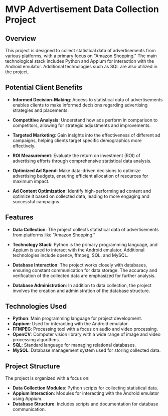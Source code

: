 # MVP Advertisement Data Collection Project

## Overview

This project is designed to collect statistical data of advertisements from various platforms, with a primary focus on "Amazon Shopping." The main technological stack includes Python and Appium for interaction with the Android emulator. Additional technologies such as SQL are also utilized in the project.

## Potential Client Benefits

- **Informed Decision-Making**: Access to statistical data of advertisements enables clients to make informed decisions regarding advertising strategies and placements.

- **Competitive Analysis**: Understand how ads perform in comparison to competitors, allowing for strategic adjustments and improvements.

- **Targeted Marketing**: Gain insights into the effectiveness of different ad campaigns, helping clients target specific demographics more effectively.

- **ROI Measurement**: Evaluate the return on investment (ROI) of advertising efforts through comprehensive statistical data analysis.

- **Optimized Ad Spend**: Make data-driven decisions to optimize advertising budgets, ensuring efficient allocation of resources for maximum impact.

- **Ad Content Optimization**: Identify high-performing ad content and optimize it based on collected data, leading to more engaging and successful campaigns.

## Features

- **Data Collection**: The project collects statistical data of advertisements from platforms like "Amazon Shopping."

- **Technology Stack**: Python is the primary programming language, and Appium is used to interact with the Android emulator. Additional technologies include opencv, ffmpeg, SQL, and MySQL.

- **Database Interaction**: The project works closely with databases, ensuring constant communication for data storage. The accuracy and verification of the collected data are emphasized for further analysis.

- **Database Administration**: In addition to data collection, the project involves the creation and administration of the database structure.

## Technologies Used

- **Python**: Main programming language for project development.
- **Appium**: Used for interacting with the Android emulator.
- **FFMPEG**: Processing tool with a focus on audio and video processing.
- **OpenCV**: Computer vision library with a wide range of image and video processing algorithms.
- **SQL**: Standard language for managing relational databases.
- **MySQL**: Database management system used for storing collected data.

## Project Structure

The project is organized with a focus on:

- **Data Collection Modules**: Python scripts for collecting statistical data.
- **Appium Interaction**: Modules for interacting with the Android emulator using Appium.
- **Database Structure**: Includes scripts and documentation for database communication.
